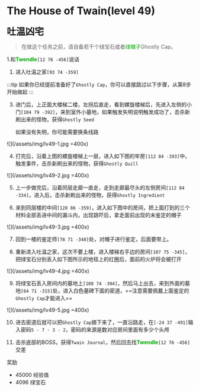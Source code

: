 # The House of Twain(level 49)
<span style="font-size: 25px;">**吐温凶宅**</span>

>在做这个任务之前，请自备若干个绿宝石或者<font color=00AA00>绿帽子</font>Ghostly Cap。

1.和<font color=00AA00>**Twendle**</font>`[12 76 -456]`说话

1. 进入吐温之家`[93 74 -359]`

:::tip
如果你已经提前准备好了`Ghostly Cap`，你可以直接跳过以下步骤，从第8步开始做起
:::

3. 进门后，上正面大楼梯二楼，左拐后直走，看到螺旋楼梯后，先进入左侧的小门`[104 79 -392]`，来到室外小墓地，如果触发失明说明触发成功了，击杀新刷出来的怪物，获得`Ghostly Seed`

    如果没有失明，你可能需要换条线路

![](/assets/img/lv49-1.jpg =400x)

4. 打完后，沿着上图的螺旋楼梯上一层，进入如下图的牢房`[112 84 -393]`中，触发事件，击杀新刷出来的怪物，获得`Ghostly Quill`

![](/assets/img/lv49-2.jpg =400x)

5. 上一步做完后，沿着同层走廊一直走，走到走廊最尽头的左侧房间`[112 84 -334]`，进入后，击杀新刷出来的怪物，获得`Ghostly Ingredient`

6. 来到同层楼的中间`[128 86 -359]`，进入如下图中的房间，把上面打到的三个材料全部丢进中间的漏斗内，出现跳吓后，拿走面前出现的未鉴定的帽子

![](/assets/img/lv49-3.jpg =400x)

7. 回到一楼的鉴定师`[78 71 -348]`处，对帽子进行鉴定，后面要带上。

8. 重新进入吐温之家，这次不要上楼，进入楼梯右手边的房间`[107 75 -345]`，把绿宝石分别丢入如下图所示的地毯上的红圈后，面前的火炉将会被打开

![](/assets/img/lv49-4.jpg =400x)

9. 将绿宝石丢入房间内的墓地上`[108 74 -304]`，然后马上出去，来到外面的墓地`[64 71 -315]`处，进入白色墓碑下面的密道，==注意需要佩戴上面鉴定的`Ghostly Cap`才能进入==

![](/assets/img/lv49-5.jpg =400x)

10. 进去密道后就可以把`Ghostly Cap`摘下来了，一直沿路走，在`[-24 37 -491]`输入密码`5 - 7 - 3 - 2`，密码的来源是数对应房间里面有多少个头颅

11. 击杀底部的BOSS，获得`Twain Journal`，然后回去找<font color=00AA00>**Twendle**</font>`[12 76 -456]`交差

奖励
+ 45000 经验值
+ 4096 绿宝石
